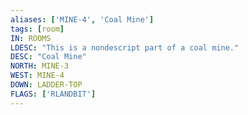 ```yaml
---
aliases: ['MINE-4', 'Coal Mine']
tags: [room]
IN: ROOMS
LDESC: "This is a nondescript part of a coal mine."
DESC: "Coal Mine"
NORTH: MINE-3
WEST: MINE-4
DOWN: LADDER-TOP
FLAGS: ['RLANDBIT']
---
```

